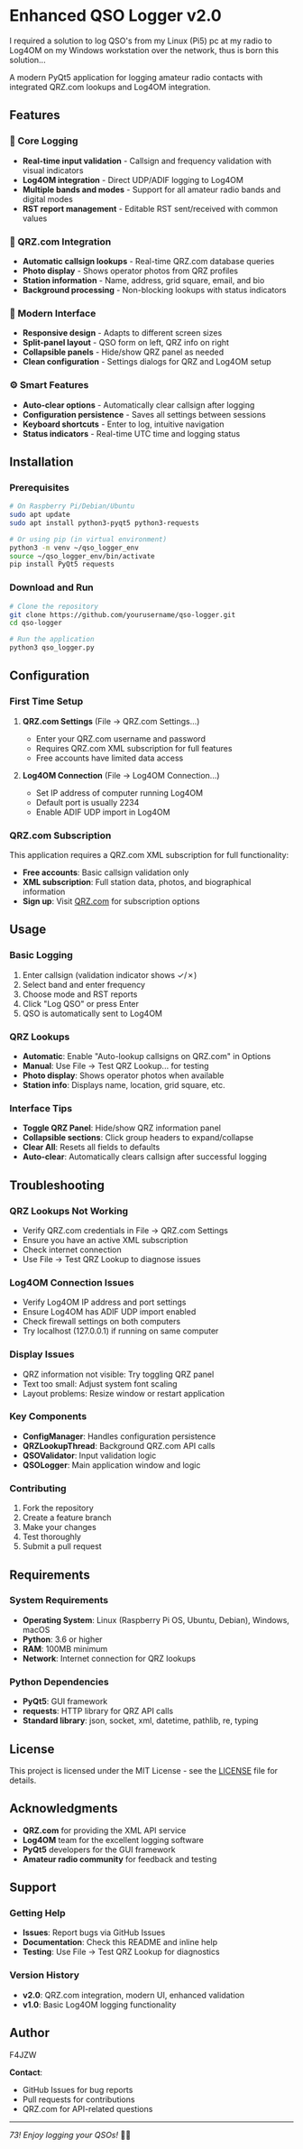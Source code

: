 # Enhanced QSO Logger v2.0

I required a solution to log QSO's from my Linux (Pi5) pc at my radio to Log4OM on my Windows workstation over the network, thus is born this solution...

A modern PyQt5 application for logging amateur radio contacts with integrated QRZ.com lookups and Log4OM integration.

## Features

### 🎯 Core Logging
- **Real-time input validation** - Callsign and frequency validation with visual indicators
- **Log4OM integration** - Direct UDP/ADIF logging to Log4OM
- **Multiple bands and modes** - Support for all amateur radio bands and digital modes
- **RST report management** - Editable RST sent/received with common values

### 📡 QRZ.com Integration
- **Automatic callsign lookups** - Real-time QRZ.com database queries
- **Photo display** - Shows operator photos from QRZ profiles
- **Station information** - Name, address, grid square, email, and bio
- **Background processing** - Non-blocking lookups with status indicators

### 🎨 Modern Interface
- **Responsive design** - Adapts to different screen sizes
- **Split-panel layout** - QSO form on left, QRZ info on right
- **Collapsible panels** - Hide/show QRZ panel as needed
- **Clean configuration** - Settings dialogs for QRZ and Log4OM setup

### ⚙️ Smart Features
- **Auto-clear options** - Automatically clear callsign after logging
- **Configuration persistence** - Saves all settings between sessions
- **Keyboard shortcuts** - Enter to log, intuitive navigation
- **Status indicators** - Real-time UTC time and logging status

## Installation

### Prerequisites
```bash
# On Raspberry Pi/Debian/Ubuntu
sudo apt update
sudo apt install python3-pyqt5 python3-requests

# Or using pip (in virtual environment)
python3 -m venv ~/qso_logger_env
source ~/qso_logger_env/bin/activate
pip install PyQt5 requests
```

### Download and Run
```bash
# Clone the repository
git clone https://github.com/yourusername/qso-logger.git
cd qso-logger

# Run the application
python3 qso_logger.py
```

## Configuration

### First Time Setup

1. **QRZ.com Settings** (File → QRZ.com Settings...)
   - Enter your QRZ.com username and password
   - Requires QRZ.com XML subscription for full features
   - Free accounts have limited data access

2. **Log4OM Connection** (File → Log4OM Connection...)
   - Set IP address of computer running Log4OM
   - Default port is usually 2234
   - Enable ADIF UDP import in Log4OM

### QRZ.com Subscription

This application requires a QRZ.com XML subscription for full functionality:
- **Free accounts**: Basic callsign validation only
- **XML subscription**: Full station data, photos, and biographical information
- **Sign up**: Visit [QRZ.com](https://www.qrz.com) for subscription options

## Usage

### Basic Logging
1. Enter callsign (validation indicator shows ✓/✗)
2. Select band and enter frequency
3. Choose mode and RST reports
4. Click "Log QSO" or press Enter
5. QSO is automatically sent to Log4OM

### QRZ Lookups
- **Automatic**: Enable "Auto-lookup callsigns on QRZ.com" in Options
- **Manual**: Use File → Test QRZ Lookup... for testing
- **Photo display**: Shows operator photos when available
- **Station info**: Displays name, location, grid square, etc.

### Interface Tips
- **Toggle QRZ Panel**: Hide/show QRZ information panel
- **Collapsible sections**: Click group headers to expand/collapse
- **Clear All**: Resets all fields to defaults
- **Auto-clear**: Automatically clears callsign after successful logging

## Troubleshooting

### QRZ Lookups Not Working
- Verify QRZ.com credentials in File → QRZ.com Settings
- Ensure you have an active XML subscription
- Check internet connection
- Use File → Test QRZ Lookup to diagnose issues

### Log4OM Connection Issues
- Verify Log4OM IP address and port settings
- Ensure Log4OM has ADIF UDP import enabled
- Check firewall settings on both computers
- Try localhost (127.0.0.1) if running on same computer

### Display Issues
- QRZ information not visible: Try toggling QRZ panel
- Text too small: Adjust system font scaling
- Layout problems: Resize window or restart application


### Key Components
- **ConfigManager**: Handles configuration persistence
- **QRZLookupThread**: Background QRZ.com API calls
- **QSOValidator**: Input validation logic
- **QSOLogger**: Main application window and logic

### Contributing
1. Fork the repository
2. Create a feature branch
3. Make your changes
4. Test thoroughly
5. Submit a pull request

## Requirements

### System Requirements
- **Operating System**: Linux (Raspberry Pi OS, Ubuntu, Debian), Windows, macOS
- **Python**: 3.6 or higher
- **RAM**: 100MB minimum
- **Network**: Internet connection for QRZ lookups

### Python Dependencies
- **PyQt5**: GUI framework
- **requests**: HTTP library for QRZ API calls
- **Standard library**: json, socket, xml, datetime, pathlib, re, typing

## License

This project is licensed under the MIT License - see the [LICENSE](LICENSE) file for details.

## Acknowledgments

- **QRZ.com** for providing the XML API service
- **Log4OM** team for the excellent logging software
- **PyQt5** developers for the GUI framework
- **Amateur radio community** for feedback and testing

## Support

### Getting Help
- **Issues**: Report bugs via GitHub Issues
- **Documentation**: Check this README and inline help
- **Testing**: Use File → Test QRZ Lookup for diagnostics

### Version History
- **v2.0**: QRZ.com integration, modern UI, enhanced validation
- **v1.0**: Basic Log4OM logging functionality

## Author
F4JZW

**Contact**: 
- GitHub Issues for bug reports
- Pull requests for contributions
- QRZ.com for API-related questions

---

*73! Enjoy logging your QSOs!* 📡✨
